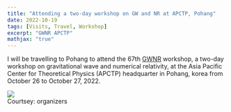 ```yaml
---
title: "Attending a two-day workshop on GW and NR at APCTP, Pohang"
date: 2022-10-19
tags: [Visits, Travel, Workshop]
excerpt: "GWNR APCTP"
mathjax: "true"
---
```

I will be travelling to Pohang to attend the 67th [GWNR](https://gw.nr.re.kr/workshop/67/) workshop, a two-day workshop on gravitational wave and numerical
relativity, at the Asia Pacific Center for Theoretical Physics (APCTP) headquarter in Pohang, korea from October 26 to October 27, 2022.

<div> <img src="assets/posts/GWNR67/GWnr67.png"> </div>
Courtsey: organizers
